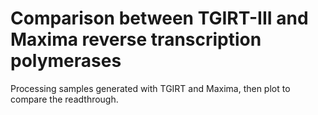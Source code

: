 # Comparison between TGIRT-III and Maxima reverse transcription polymerases
Processing samples generated with TGIRT and Maxima, then plot to compare the readthrough.

